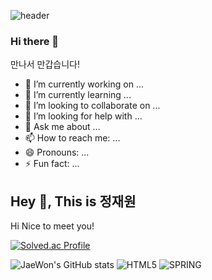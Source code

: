![header](https://capsule-render.vercel.app/api?type=waving&color=gradient&height=120&animation=fadeIn&section=footer&text=🚗🚘🚛&fontAlign=70)


### Hi there 👋
만나서 만갑습니다!

- 🔭 I’m currently working on ...
- 🌱 I’m currently learning ...
- 👯 I’m looking to collaborate on ...
- 🤔 I’m looking for help with ...
- 💬 Ask me about ...
- 📫 How to reach me: ...
- 😄 Pronouns: ...
- ⚡ Fun fact: ...

## Hey 👋, This is 정재원
<p align='left'>Hi Nice to meet you!</p>

[![Solved.ac Profile](http://mazassumnida.wtf/api/v2/generate_badge?boj=highsoul09)](https://solved.ac/highsoul09/)

![JaeWon's GitHub stats](https://github-readme-stats.vercel.app/api?username=JaeWonna&theme=material-palenight&show_icons=true)
<img alt="HTML5" src ="https://img.shields.io/badge/HTML5-E34F26.svg?&style=flat-square&logo=HTML5&logoColor=white"/>
<img alt="SPRING" src ="https://img.shields.io/badge/SPRING-6DB33F.svg?&style=flat-square&logo=SPRING&logoColor=white"/>


